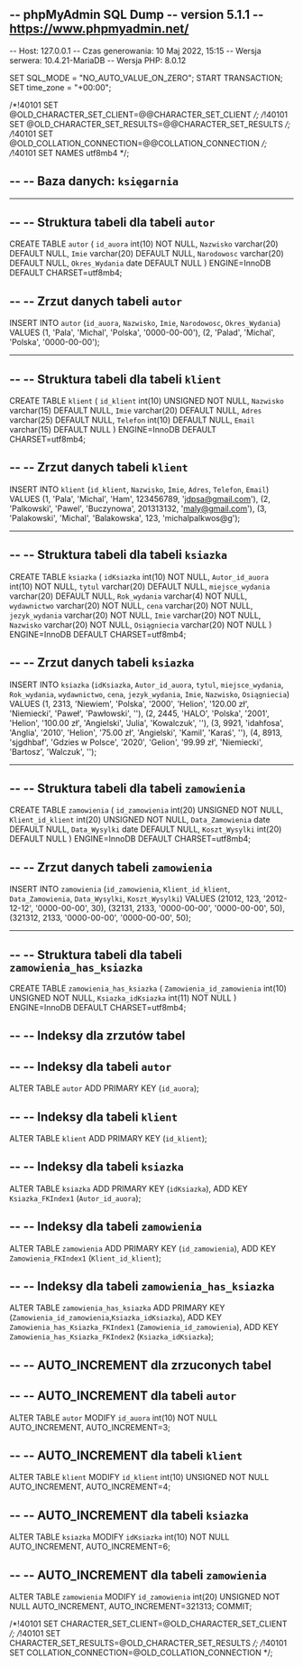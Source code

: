 -- phpMyAdmin SQL Dump
-- version 5.1.1
-- https://www.phpmyadmin.net/
--
-- Host: 127.0.0.1
-- Czas generowania: 10 Maj 2022, 15:15
-- Wersja serwera: 10.4.21-MariaDB
-- Wersja PHP: 8.0.12
 
SET SQL_MODE = "NO_AUTO_VALUE_ON_ZERO";
START TRANSACTION;
SET time_zone = "+00:00";
 
 
/*!40101 SET @OLD_CHARACTER_SET_CLIENT=@@CHARACTER_SET_CLIENT */;
/*!40101 SET @OLD_CHARACTER_SET_RESULTS=@@CHARACTER_SET_RESULTS */;
/*!40101 SET @OLD_COLLATION_CONNECTION=@@COLLATION_CONNECTION */;
/*!40101 SET NAMES utf8mb4 */;
 
--
-- Baza danych: `księgarnia`
--
 
-- --------------------------------------------------------
 
--
-- Struktura tabeli dla tabeli `autor`
--
 
CREATE TABLE `autor` (
  `id_auora` int(10) NOT NULL,
  `Nazwisko` varchar(20) DEFAULT NULL,
  `Imie` varchar(20) DEFAULT NULL,
  `Narodowosc` varchar(20) DEFAULT NULL,
  `Okres_Wydania` date DEFAULT NULL
) ENGINE=InnoDB DEFAULT CHARSET=utf8mb4;
 
--
-- Zrzut danych tabeli `autor`
--
 
INSERT INTO `autor` (`id_auora`, `Nazwisko`, `Imie`, `Narodowosc`, `Okres_Wydania`) VALUES
(1, 'Pala', 'Michal', 'Polska', '0000-00-00'),
(2, 'Palad', 'Michal', 'Polska', '0000-00-00');
 
-- --------------------------------------------------------
 
--
-- Struktura tabeli dla tabeli `klient`
--
 
CREATE TABLE `klient` (
  `id_klient` int(10) UNSIGNED NOT NULL,
  `Nazwisko` varchar(15) DEFAULT NULL,
  `Imie` varchar(20) DEFAULT NULL,
  `Adres` varchar(25) DEFAULT NULL,
  `Telefon` int(10) DEFAULT NULL,
  `Email` varchar(15) DEFAULT NULL
) ENGINE=InnoDB DEFAULT CHARSET=utf8mb4;
 
--
-- Zrzut danych tabeli `klient`
--
 
INSERT INTO `klient` (`id_klient`, `Nazwisko`, `Imie`, `Adres`, `Telefon`, `Email`) VALUES
(1, 'Pala', 'Michal', 'Ham', 123456789, 'jdpsa@gmail.com'),
(2, 'Palkowski', 'Pawel', 'Buczynowa', 201313132, 'maly@gmail.com'),
(3, 'Palakowski', 'Michal', 'Balakowska', 123, 'michalpalkwos@g');
 
-- --------------------------------------------------------
 
--
-- Struktura tabeli dla tabeli `ksiazka`
--
 
CREATE TABLE `ksiazka` (
  `idKsiazka` int(10) NOT NULL,
  `Autor_id_auora` int(10) NOT NULL,
  `tytul` varchar(20) DEFAULT NULL,
  `miejsce_wydania` varchar(20) DEFAULT NULL,
  `Rok_wydania` varchar(4) NOT NULL,
  `wydawnictwo` varchar(20) NOT NULL,
  `cena` varchar(20) NOT NULL,
  `jezyk_wydania` varchar(20) NOT NULL,
  `Imie` varchar(20) NOT NULL,
  `Nazwisko` varchar(20) NOT NULL,
  `Osiągniecia` varchar(20) NOT NULL
) ENGINE=InnoDB DEFAULT CHARSET=utf8mb4;
 
--
-- Zrzut danych tabeli `ksiazka`
--
 
INSERT INTO `ksiazka` (`idKsiazka`, `Autor_id_auora`, `tytul`, `miejsce_wydania`, `Rok_wydania`, `wydawnictwo`, `cena`, `jezyk_wydania`, `Imie`, `Nazwisko`, `Osiągniecia`) VALUES
(1, 2313, 'Niewiem', 'Polska', '2000', 'Helion', '120.00 zł', 'Niemiecki', 'Paweł', 'Pawłowski', ''),
(2, 2445, 'HALO', 'Polska', '2001', 'Helion', '100.00 zł', 'Angielski', 'Julia', 'Kowalczuk', ''),
(3, 9921, 'idahfosa', 'Anglia', '2010', 'Helion', '75.00 zł', 'Angielski', 'Kamil', 'Karaś', ''),
(4, 8913, 'sjgdhbaf', 'Gdzies w Polsce', '2020', 'Gelion', '99.99 zł', 'Niemiecki', 'Bartosz', 'Walczuk', '');
 
-- --------------------------------------------------------
 
--
-- Struktura tabeli dla tabeli `zamowienia`
--
 
CREATE TABLE `zamowienia` (
  `id_zamowienia` int(20) UNSIGNED NOT NULL,
  `Klient_id_klient` int(20) UNSIGNED NOT NULL,
  `Data_Zamowienia` date DEFAULT NULL,
  `Data_Wysylki` date DEFAULT NULL,
  `Koszt_Wysylki` int(20) DEFAULT NULL
) ENGINE=InnoDB DEFAULT CHARSET=utf8mb4;
 
--
-- Zrzut danych tabeli `zamowienia`
--
 
INSERT INTO `zamowienia` (`id_zamowienia`, `Klient_id_klient`, `Data_Zamowienia`, `Data_Wysylki`, `Koszt_Wysylki`) VALUES
(21012, 123, '2012-12-12', '0000-00-00', 30),
(32131, 2133, '0000-00-00', '0000-00-00', 50),
(321312, 2133, '0000-00-00', '0000-00-00', 50);
 
-- --------------------------------------------------------
 
--
-- Struktura tabeli dla tabeli `zamowienia_has_ksiazka`
--
 
CREATE TABLE `zamowienia_has_ksiazka` (
  `Zamowienia_id_zamowienia` int(10) UNSIGNED NOT NULL,
  `Ksiazka_idKsiazka` int(11) NOT NULL
) ENGINE=InnoDB DEFAULT CHARSET=utf8mb4;
 
--
-- Indeksy dla zrzutów tabel
--
 
--
-- Indeksy dla tabeli `autor`
--
ALTER TABLE `autor`
  ADD PRIMARY KEY (`id_auora`);
 
--
-- Indeksy dla tabeli `klient`
--
ALTER TABLE `klient`
  ADD PRIMARY KEY (`id_klient`);
 
--
-- Indeksy dla tabeli `ksiazka`
--
ALTER TABLE `ksiazka`
  ADD PRIMARY KEY (`idKsiazka`),
  ADD KEY `Ksiazka_FKIndex1` (`Autor_id_auora`);
 
--
-- Indeksy dla tabeli `zamowienia`
--
ALTER TABLE `zamowienia`
  ADD PRIMARY KEY (`id_zamowienia`),
  ADD KEY `Zamowienia_FKIndex1` (`Klient_id_klient`);
 
--
-- Indeksy dla tabeli `zamowienia_has_ksiazka`
--
ALTER TABLE `zamowienia_has_ksiazka`
  ADD PRIMARY KEY (`Zamowienia_id_zamowienia`,`Ksiazka_idKsiazka`),
  ADD KEY `Zamowienia_has_Ksiazka_FKIndex1` (`Zamowienia_id_zamowienia`),
  ADD KEY `Zamowienia_has_Ksiazka_FKIndex2` (`Ksiazka_idKsiazka`);
 
--
-- AUTO_INCREMENT dla zrzuconych tabel
--
 
--
-- AUTO_INCREMENT dla tabeli `autor`
--
ALTER TABLE `autor`
  MODIFY `id_auora` int(10) NOT NULL AUTO_INCREMENT, AUTO_INCREMENT=3;
 
--
-- AUTO_INCREMENT dla tabeli `klient`
--
ALTER TABLE `klient`
  MODIFY `id_klient` int(10) UNSIGNED NOT NULL AUTO_INCREMENT, AUTO_INCREMENT=4;
 
--
-- AUTO_INCREMENT dla tabeli `ksiazka`
--
ALTER TABLE `ksiazka`
  MODIFY `idKsiazka` int(10) NOT NULL AUTO_INCREMENT, AUTO_INCREMENT=6;
 
--
-- AUTO_INCREMENT dla tabeli `zamowienia`
--
ALTER TABLE `zamowienia`
  MODIFY `id_zamowienia` int(20) UNSIGNED NOT NULL AUTO_INCREMENT, AUTO_INCREMENT=321313;
COMMIT;
 
/*!40101 SET CHARACTER_SET_CLIENT=@OLD_CHARACTER_SET_CLIENT */;
/*!40101 SET CHARACTER_SET_RESULTS=@OLD_CHARACTER_SET_RESULTS */;
/*!40101 SET COLLATION_CONNECTION=@OLD_COLLATION_CONNECTION */;
